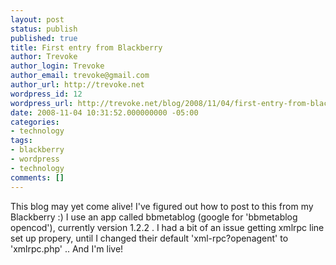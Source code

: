 ```yaml
---
layout: post
status: publish
published: true
title: First entry from Blackberry
author: Trevoke
author_login: Trevoke
author_email: trevoke@gmail.com
author_url: http://trevoke.net
wordpress_id: 12
wordpress_url: http://trevoke.net/blog/2008/11/04/first-entry-from-blackberry/
date: 2008-11-04 10:31:52.000000000 -05:00
categories:
- technology
tags:
- blackberry
- wordpress
- technology
comments: []
---
```

This blog may yet come alive! I've figured out how to post to this from my Blackberry :) I use an app called bbmetablog (google for 'bbmetablog opencod'), currently version 1.2.2 . I had a bit of an issue getting xmlrpc line set up propery, until I changed their default 'xml-rpc?openagent' to 'xmlrpc.php' .. And I'm live!
